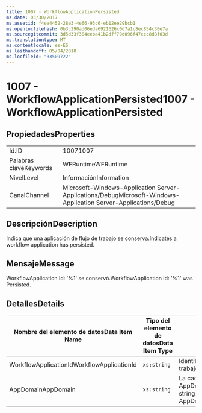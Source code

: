 ```yaml
---
title: 1007 - WorkflowApplicationPersisted
ms.date: 03/30/2017
ms.assetid: f4ea4452-28e3-4e66-93c6-eb12ee29bcb1
ms.openlocfilehash: 0b3c290ad06eda6921626c0d7a1c8ec854c30e7a
ms.sourcegitcommit: 3d5d33f384eeba41b2dff79d096f47ccc8d8f03d
ms.translationtype: MT
ms.contentlocale: es-ES
ms.lasthandoff: 05/04/2018
ms.locfileid: "33509722"
---
```

# <a name="1007---workflowapplicationpersisted"></a><span data-ttu-id="05daa-102">1007 - WorkflowApplicationPersisted</span><span class="sxs-lookup"><span data-stu-id="05daa-102">1007 - WorkflowApplicationPersisted</span></span>
## <a name="properties"></a><span data-ttu-id="05daa-103">Propiedades</span><span class="sxs-lookup"><span data-stu-id="05daa-103">Properties</span></span>  
  
|||  
|-|-|  
|<span data-ttu-id="05daa-104">Id.</span><span class="sxs-lookup"><span data-stu-id="05daa-104">ID</span></span>|<span data-ttu-id="05daa-105">1007</span><span class="sxs-lookup"><span data-stu-id="05daa-105">1007</span></span>|  
|<span data-ttu-id="05daa-106">Palabras clave</span><span class="sxs-lookup"><span data-stu-id="05daa-106">Keywords</span></span>|<span data-ttu-id="05daa-107">WFRuntime</span><span class="sxs-lookup"><span data-stu-id="05daa-107">WFRuntime</span></span>|  
|<span data-ttu-id="05daa-108">Nivel</span><span class="sxs-lookup"><span data-stu-id="05daa-108">Level</span></span>|<span data-ttu-id="05daa-109">Información</span><span class="sxs-lookup"><span data-stu-id="05daa-109">Information</span></span>|  
|<span data-ttu-id="05daa-110">Canal</span><span class="sxs-lookup"><span data-stu-id="05daa-110">Channel</span></span>|<span data-ttu-id="05daa-111">Microsoft-Windows-Application Server-Applications/Debug</span><span class="sxs-lookup"><span data-stu-id="05daa-111">Microsoft-Windows-Application Server-Applications/Debug</span></span>|  
  
## <a name="description"></a><span data-ttu-id="05daa-112">Descripción</span><span class="sxs-lookup"><span data-stu-id="05daa-112">Description</span></span>  
 <span data-ttu-id="05daa-113">Indica que una aplicación de flujo de trabajo se conserva.</span><span class="sxs-lookup"><span data-stu-id="05daa-113">Indicates a workflow application has persisted.</span></span>  
  
## <a name="message"></a><span data-ttu-id="05daa-114">Mensaje</span><span class="sxs-lookup"><span data-stu-id="05daa-114">Message</span></span>  
 <span data-ttu-id="05daa-115">WorkflowApplication Id: '%1' se conservó.</span><span class="sxs-lookup"><span data-stu-id="05daa-115">WorkflowApplication Id: '%1' was Persisted.</span></span>  
  
## <a name="details"></a><span data-ttu-id="05daa-116">Detalles</span><span class="sxs-lookup"><span data-stu-id="05daa-116">Details</span></span>  
  
|<span data-ttu-id="05daa-117">Nombre del elemento de datos</span><span class="sxs-lookup"><span data-stu-id="05daa-117">Data Item Name</span></span>|<span data-ttu-id="05daa-118">Tipo del elemento de datos</span><span class="sxs-lookup"><span data-stu-id="05daa-118">Data Item Type</span></span>|<span data-ttu-id="05daa-119">Descripción</span><span class="sxs-lookup"><span data-stu-id="05daa-119">Description</span></span>|  
|--------------------|--------------------|-----------------|  
|<span data-ttu-id="05daa-120">WorkflowApplicationId</span><span class="sxs-lookup"><span data-stu-id="05daa-120">WorkflowApplicationId</span></span>|`xs:string`|<span data-ttu-id="05daa-121">Identificador de la aplicación del flujo de trabajo.</span><span class="sxs-lookup"><span data-stu-id="05daa-121">The workflow application id</span></span>|  
|<span data-ttu-id="05daa-122">AppDomain</span><span class="sxs-lookup"><span data-stu-id="05daa-122">AppDomain</span></span>|`xs:string`|<span data-ttu-id="05daa-123">La cadena devuelta por AppDomain.CurrentDomain.FriendlyName.</span><span class="sxs-lookup"><span data-stu-id="05daa-123">The string returned by AppDomain.CurrentDomain.FriendlyName.</span></span>|
